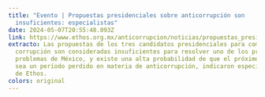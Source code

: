 ```yaml
---
title: "Evento | Propuestas presidenciales sobre anticorrupción son
  insuficientes: especialistas"
date: 2024-05-07T20:55:48.093Z
link: https://www.ethos.org.mx/anticorrupcion/noticias/propuestas_presidenciales_sobre_anticorrupcion_son_insuficientes_especialistas
extracto: Las propuestas de los tres candidatos presidenciales para combatir la
  corrupción son consideradas insuficientes para resolver uno de los principales
  problemas de México, y existe una alta probabilidad de que el próximo sexenio
  sea un período perdido en materia de anticorrupción, indicaron especialistas
  de Ethos.
colors: original
---
```

